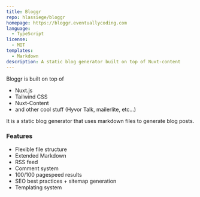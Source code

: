 ```yaml
---
title: Bloggr
repo: hlassiege/bloggr
homepage: https://bloggr.eventuallycoding.com
language:
  - TypeScript
license:
  - MIT
templates:
  - Markdown
description: A static blog generator built on top of Nuxt-content
---
```


Bloggr is built on top of 
* Nuxt.js 
* Tailwind CSS
* Nuxt-Content 
* and other cool stuff (Hyvor Talk, mailerlite, etc...)

It is a static blog generator that uses markdown files to generate blog posts.

### Features

- Flexible file structure
- Extended Markdown
- RSS feed
- Comment system
- 100/100 pagespeed results
- SEO best practices + sitemap generation
- Templating system
